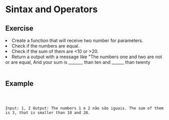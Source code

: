 # Sintax and Operators

<h2> Exercise</h2>
<li> Create a function that will receive two number for parameters.</li>
<li> Check if the numbers are equal.</li>
<li> Check if the sum of them are <10 or >20.</li>
<li> Return a output with a message like "The numbers one and two are not or are equal, And your sum is _______ than ten and ______ than twenty </li> </br>

<h2> Example </h2>

<code>

Input: 1, 2
Output: The numbers 1 e 2 não são iguais.
The sum of them is 3, that is smaller than 10 and 20.

</code>

